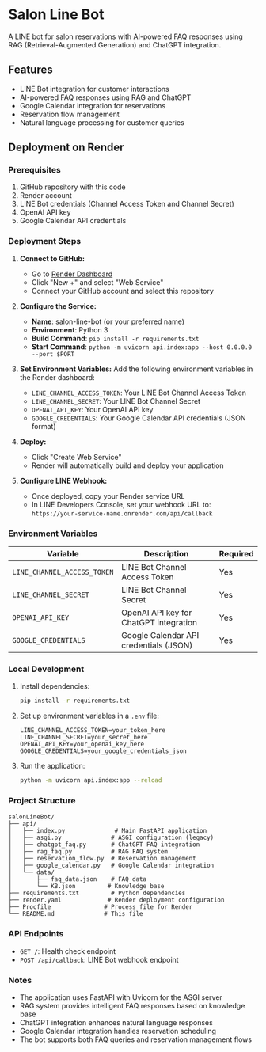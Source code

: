 # Salon Line Bot

A LINE bot for salon reservations with AI-powered FAQ responses using RAG (Retrieval-Augmented Generation) and ChatGPT integration.

## Features

- LINE Bot integration for customer interactions
- AI-powered FAQ responses using RAG and ChatGPT
- Google Calendar integration for reservations
- Reservation flow management
- Natural language processing for customer queries

## Deployment on Render

### Prerequisites

1. GitHub repository with this code
2. Render account
3. LINE Bot credentials (Channel Access Token and Channel Secret)
4. OpenAI API key
5. Google Calendar API credentials

### Deployment Steps

1. **Connect to GitHub:**
   - Go to [Render Dashboard](https://dashboard.render.com)
   - Click "New +" and select "Web Service"
   - Connect your GitHub account and select this repository

2. **Configure the Service:**
   - **Name**: salon-line-bot (or your preferred name)
   - **Environment**: Python 3
   - **Build Command**: `pip install -r requirements.txt`
   - **Start Command**: `python -m uvicorn api.index:app --host 0.0.0.0 --port $PORT`

3. **Set Environment Variables:**
   Add the following environment variables in the Render dashboard:
   - `LINE_CHANNEL_ACCESS_TOKEN`: Your LINE Bot Channel Access Token
   - `LINE_CHANNEL_SECRET`: Your LINE Bot Channel Secret
   - `OPENAI_API_KEY`: Your OpenAI API key
   - `GOOGLE_CREDENTIALS`: Your Google Calendar API credentials (JSON format)

4. **Deploy:**
   - Click "Create Web Service"
   - Render will automatically build and deploy your application

5. **Configure LINE Webhook:**
   - Once deployed, copy your Render service URL
   - In LINE Developers Console, set your webhook URL to: `https://your-service-name.onrender.com/api/callback`

### Environment Variables

| Variable | Description | Required |
|----------|-------------|----------|
| `LINE_CHANNEL_ACCESS_TOKEN` | LINE Bot Channel Access Token | Yes |
| `LINE_CHANNEL_SECRET` | LINE Bot Channel Secret | Yes |
| `OPENAI_API_KEY` | OpenAI API key for ChatGPT integration | Yes |
| `GOOGLE_CREDENTIALS` | Google Calendar API credentials (JSON) | Yes |

### Local Development

1. Install dependencies:
   ```bash
   pip install -r requirements.txt
   ```

2. Set up environment variables in a `.env` file:
   ```
   LINE_CHANNEL_ACCESS_TOKEN=your_token_here
   LINE_CHANNEL_SECRET=your_secret_here
   OPENAI_API_KEY=your_openai_key_here
   GOOGLE_CREDENTIALS=your_google_credentials_json
   ```

3. Run the application:
   ```bash
   python -m uvicorn api.index:app --reload
   ```

### Project Structure

```
salonLineBot/
├── api/
│   ├── index.py              # Main FastAPI application
│   ├── asgi.py              # ASGI configuration (legacy)
│   ├── chatgpt_faq.py       # ChatGPT FAQ integration
│   ├── rag_faq.py           # RAG FAQ system
│   ├── reservation_flow.py  # Reservation management
│   ├── google_calendar.py   # Google Calendar integration
│   └── data/
│       ├── faq_data.json    # FAQ data
│       └── KB.json         # Knowledge base
├── requirements.txt         # Python dependencies
├── render.yaml             # Render deployment configuration
├── Procfile               # Process file for Render
└── README.md              # This file
```

### API Endpoints

- `GET /`: Health check endpoint
- `POST /api/callback`: LINE Bot webhook endpoint

### Notes

- The application uses FastAPI with Uvicorn for the ASGI server
- RAG system provides intelligent FAQ responses based on knowledge base
- ChatGPT integration enhances natural language responses
- Google Calendar integration handles reservation scheduling
- The bot supports both FAQ queries and reservation management flows
